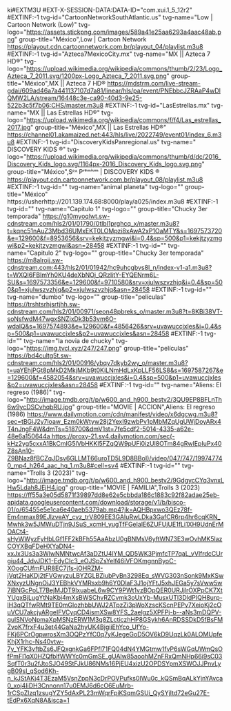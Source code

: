 ki#EXTM3U
#EXT-X-SESSION-DATA:DATA-ID="com.xui.1_5_12r2"
#EXTINF:-1 tvg-id="CartoonNetworkSouthAtlantic.us" tvg-name="Low | Cartoon Network (Low)" tvg-logo="https://assets.stickpng.com/images/589a41e25aa6293a4aac48ab.png" group-title="México",Low | Cartoon Network
https://playout.cdn.cartoonnetwork.com.br/playout_04/playlist.m3u8
#EXTINF:-1 tvg-id="Azteca7MexicoCity.mx" tvg-name="MX || Azteca 7 HD®" tvg-logo="https://upload.wikimedia.org/wikipedia/commons/thumb/2/23/Logo_Azteca_7_2011.svg/1200px-Logo_Azteca_7_2011.svg.png" group-title="México",MX || Azteca 7 HD®
https://mdstrm.com/live-stream-gdai/609ad46a7a441137107d7a81/linear/hls/pa/event/PNEbbcJZRAaP4wDlQMW2LA/stream/16448c3e-ca90-40d3-9e25-522b3c5f7b06:CHS/master.m3u8
#EXTINF:-1 tvg-id="LasEstrellas.mx" tvg-name="MX || Las Estrellas HD®" tvg-logo="https://upload.wikimedia.org/wikipedia/commons/f/f4/Las_estrellas_2017.jpg" group-title="México",MX || Las Estrellas HD®"
https://channel01.akamaized.net:443/hls/live/2022749/event01/index_6.m3u8
#EXTINF:-1 tvg-id="DiscoveryKidsPanregional.us" tvg-name=" DISCOVERY KIDS ®" tvg-logo="https://upload.wikimedia.org/wikipedia/commons/thumb/d/dc/2016_Discovery_Kids_logo.svg/1164px-2016_Discovery_Kids_logo.svg.png" group-title="México",Sᴾᴬ Pʳᵉᵐⁱᵘᵐ | DISCOVERY KIDS ®
https://playout.cdn.cartoonnetwork.com.br/playout_08/playlist.m3u8
#EXTINF:-1 tvg-id="" tvg-name="animal planeta" tvg-logo="" group-title="México"
https://usherhttp://201.139.174.68:8000/play/a025/index.m3u8
#EXTINF:-1 tvg-id="" tvg-name="Capitulo 1" tvg-logo="" group-title="Chucky 3er temporada"
https://g10myoqlwt.sw-cdnstream.com/hls2/01/01790/0tlbl1prghcq_x/master.m3u8?t=kqnc51nAuZ3Mbd36UMxEKT0LOMpzi8xAwA2xP1OaMTY&s=1697573720&e=129600&f=8953656&srv=kekjtzyzmgwi&i=0.4&sp=500&p1=kekjtzyzmgwi&p2=kekjtzyzmgwi&asn=28458
#EXTINF:-1 tvg-id="" tvg-name="Capitulo 2" tvg-logo="" group-title="Chucky 3er temporada"
https://m8alrojj.sw-cdnstream.com:443/hls2/01/01942/hc9uhcgbvs8l_n/index-v1-a1.m3u8?t=WXQl6FBImYh0KU4deXbNOj_QRzIitY-EYQENrm6L-SU&s=1697573356&e=129600&f=9710580&srv=xjulwszvzhjq&i=0.4&sp=500&p1=xjulwszvzhjq&p2=xjulwszvzhjq&asn=28458
#EXTINF:-1 tvg-id="" tvg-name="dumbo" tvg-logo="" group-title="películas"
https://trshtsrhjsrtjhh.sw-cdnstream.com/hls2/01/00971/seon48pbreks_o/master.m3u8?t=8KBi38VT-soNsfwdM47wgxSNZjxDk3b53vm6O-wdalQ&s=1697574893&e=129600&f=4856426&srv=uvawuccjxles&i=0.4&sp=500&p1=uvawuccjxles&p2=uvawuccjxles&asn=28458
#EXTINF:-1 tvg-id="" tvg-name="la novia de chucky" tvg-logo="https://img.tvcl.xyz/247/247.png" group-title="películas"
https://bd4cultg5t.sw-cdnstream.com/hls2/01/00916/ybqy7dkyb2wy_o/master.m3u8?t=uaYEhjPGt8pMkD2MkjMKb9t0KiLNmHdLxKpLLF56LS8&s=1697587267&e=129600&f=4582054&srv=uvawuccjxles&i=0.4&sp=500&p1=uvawuccjxles&p2=uvawuccjxles&asn=28458
#EXTINF:-1 tvg-id="" tvg-name="Aliens: El regreso (1986)" tvg-logo="http://image.tmdb.org/t/p/w600_and_h900_bestv2/3QU9EP8BFLnTh6w9ycDSCvhqbRU.jpg" group-title="MOVIE | ACCION",Aliens: El regreso (1986)
[https://www.dailymotion.com/cdn/manifest/video/x6dgcwg.m3u8?sec=tBGiJ2y7loaw_Ezm0kWtyw28j2YexI9zwbPv1pMbMZqUgUWjDoyARx4T4nJngF4W&dmTs=518700&dmV1st=7fe5cdf2-5014-4335-a62e-48e6a150644a
](https://proxy-21.sv4.dailymotion.com/sec(-kHz2yg5cxxA1BkCmIG5lVbHKKl5FZqQW9pUFi0izUl8OTm84gRwlEpIuPx40Z8sAn10-Z9BNaz8fBCZqJDsv6GLLMT66uroTD5L9D8BBoI)/video/047/747/199747740_mp4_h264_aac_hq_1.m3u8#cell=sv4)https://proxy-21.sv4.dailymotion.com/sec(-kHz2yg5cxxA1BkCmIG5lVbHKKl5FZqQW9pUFi0izUl8OTm84gRwlEpIuPx40Z8sAn10-Z9BNaz8fBCZqJDsv6GLLMT66uroTD5L9D8BBoI)/video/047/747/199747740_mp4_h264_aac_hq_1.m3u8#cell=sv4
#EXTINF:-1 tvg-id="" tvg-name="Trolls 3 (2023)" tvg-logo="http://image.tmdb.org/t/p/w600_and_h900_bestv2/9GdgycCYq3vnxLHw5Ldah8JEjH4.jpg" group-title="MOVIE | FAMILIA",Trolls 3 (2023)
https://ff55a3e05d5871f39897dd8e62e5cbbda186c1883c92f82adae25eb-apidata.googleusercontent.com/download/storage/v1/b/bisco-01/o/65455e5e1ca6e40aeb5379ab.mp4?jk=AQHBpxwo3QEz78f-Em4nmax89EJlzveAY_cvz_trV809EE3GAIuRwLDka3GafCR6rp4hr6cqKRN_Mwhk3w5JMWuDTjn9JSuS_xcmH_yugTfFGeIalE6ZUFUjUE1fLi1XH9UdnErMOACt4-sHyWWyzFyHbLGf1FF2kBFh55AaAbzU0gBNMsV6yftWN73E3wOvhMK5lazCOYXBqFDeHXYaDN4-xxJx3Us3a3WlwNMNtwcAf3aDZtU4lYM_QD5WK3PjmfcTP7qaL_vVlfrdcCUrgiu44_JdvJDK1-EdyCIc3_eOJSpZsYelf46iVFOKmgnnByoC-XOogCUfmFUR8EC7j1s-jOHRZM-jVqt2HaKDj2tFVGwyzuLBYZGLBZiubPyBn3298Eq_sWVG303nSonk9MxKSwXNxyzUNgnOiJ3YEBhkVYMRsxb9h6Y0DlaF3J1ojYFtJ5xhJEGa5y7sVww5w7iBNGcPoLT7BejMJDT9lxuabeL6w9CY9PWt1vzBOpQER0URJjlrOXPpCK7XtYUgxBjLugYtNaKbi4mXsBWSChvRZCvmk3oUxYb-MusxUTl3DldPIQH8urp-lH3qQTfwRMt9TE0mGlozhbbUWJ2ATpzZi3pWoXzscKScnPEPv7XeioKj2cOuVCU7akcjyARgeIFVCyqCD4ismXSw8YFS_2aelgz5XPFPj-b--aNs3mDQPV-gulSNVoNpmaXpMSNzERW1M3q8ZLcticzhHP8GSykh6AnRDSSDkD5fBsFMZvoK7frxF4u3et44GaNa2hyUK4BjgiiEhYco_UfYo-FKj6PCrOgpwrosXm3OQPzYfC0q7yKJegeGoD5OV6kD9UqzLk0ALOMUpfeKhjX1rhc-Ns40vtw-7y_YFK3vftbZs6JFQxgnkGa6FPfl71FQ04dN4YMGtmw1fvP6sWGqUWmQsOfPmFl1qX0HZQfblfWWYc0mGmSE_gUAlw85aoohMZnFRxQmNHp66i9sC03SqfT0r3u2fJtoSJO49StFJkU86NMs16PjEU4xizU2OPDSYpmXSWOJJPnvLygB09sl_qSod6Kh-n_kJStAKj4T3EzaM5VsnZppN3cDrPOVPufks0IWu0c_kQSmBqALkYjnYAvca0_xoj4IiDH3Cnnonn17u0EMJ6d6cO6EuMrb-1rCSpZlzq1zsugYZY5dAxPL23mWqrFpiKSqmGSUi_QySYjItd72eGu27E-tEdPx6XqN8A&isca=1
